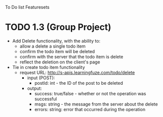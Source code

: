 To Do list Featuresets

# TODO 1.3 (Group Project)
- Add Delete functionality, with the ability to:
    - allow a delete a single todo item
    - confirm the todo item will be deleted
    - confirm with the server that the todo item is delete
    - reflect the deletion on the client's page
- Tie in create todo item functionality
    - request URL: http://s-apis.learningfuze.com/todo/delete
        - input (POST):
            - postId: int - the ID of the post to be deleted
        - output:
            - success: true/false - whether or not the operation was successful
            - msgs: string - the message from the server about the delete
            - errors: string: error that occurred during the operation




